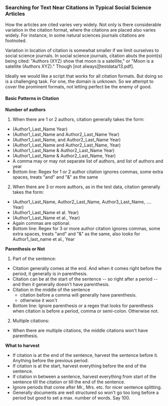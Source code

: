 ### Searching for Text Near Citations in Typical Social Science Articles

How the articles are cited varies very widely. Not only is there considerable variation in the citation format, where the citations are placed also varies widely. For instance, in some natural sciences journals citations are footnoted. 

Variation in location of citation is somewhat smaller if we limit ourselves to social science journals. In social science journals, citation abuts the point(s) being cited: "Authors (XYZ) show that moon is a satellite," or "Moon is a satellite (Authors XYZ)." Though [not always][testdata/13.pdf]. 

Ideally we would like a script that works for all citation formats. But doing so is a challenging task. For one, the domain is unknown. So we attempt to cover the prominent formats, not letting perfect be the enemy of good.  

#### Basic Patterns in Citation

**Number of authors**  

1. When there are 1 or 2 authors, citation generally takes the form:
  * (Author1_Last_Name Year) 
  * (Author1_Last_Name and Author2_Last_Name Year)
  * (Author1_Last_Name, and Author2_Last_Name Year)
  * (Author1_Last_Name and Author2_Last_Name, Year) 
  * (Author1_Last_Name & Author2_Last_Name Year)
  * (Author1_Last_Name & Author2_Last_Name, Year)
  * A comma may or may not separate list of authors, and list of authors and year
  * Bottom line: Regex for 1 or 2 author citation ignores commas, some extra spaces, treats "and" and "&" as the same

2. When there are 3 or more authors, as in the test data, citation generally takes the form:
  * (Author1_Last_Name, Author2_Last_Name, Author3_Last_Name, .... Year)
  * (Author1_Last_Name et al. Year)
  * (Author1_Last_Name et al., Year)
  * Again commas are optional. 
  * Bottom line: Regex for 3 or more author citation ignores commas, some extra spaces, treats "and" and "&" as the same, also looks for Author1_last_name et al., Year

**Parenthesis or Not**  

1. Part of the sentence:  
  * Citation generally comes at the end. And when it comes right before the period, it generally is in parenthesis.
  * Citation can be at the start of the sentence -- so right after a period -- and then it generally doesn't have parenthesis. 
  * Citation in the middle of the sentence 
    - citation before a comma will generally have parenthesis. 
    - otherwise it won't
  * Bottom line: Ignore parenthesis or a regex that looks for parenthesis when citation is before a period, comma or semi-colon. Otherwise not. 

2. Multiple citations:  
  * When there are multiple citations, the middle citations won't have parenthesis.

**What to harvest**  

* If citation is at the end of the sentence, harvest the sentence before it. Anything before the previous period. 
* If citation is at the start, harvest everything before the end of the sentence.
* If citation in between a sentence, harvest everything from start of the sentence till the citation or till the end of the sentence. 
* Ignore periods that come after Mr., Mrs. etc. for nicer sentence splitting. 
* Generally documents are well structured so won't go too long before a period but good to set a max. number of words. Say 100.